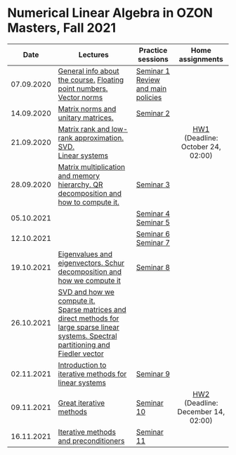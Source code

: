 # Numerical Linear Algebra in OZON Masters, Fall 2021

|Date| Lectures | Practice sessions | Home assignments|
|----|----|----| :----: |
|07.09.2020| [General info about the course.](./lectures/general_info.ipynb) [Floating point numbers. Vector norms](./lectures/lecture1/lecture-1.ipynb) | [Seminar 1](./seminars/seminar1/seminar1.ipynb) <br> [Review and main policies](./seminars/seminar1/review_and_administrativia.pdf) | |
|14.09.2020| [Matrix norms and unitary matrices.](./lectures/lecture2/lecture2.ipynb) | [Seminar 2](./seminars/seminar2/seminar2.ipynb) | |
| 21.09.2020 | [Matrix rank and low-rank approximation. SVD.](./lectures/lecture3/lecture3.ipynb) <br> [Linear systems](./lectures/lecture4/lecture4.ipynb) |  | [HW1](./hw/hw1/hw1.ipynb) <br> (Deadline: October 24, 02:00) |
| 28.09.2020 | [Matrix multiplication and memory hierarchy. QR decomposition and how to compute it.](./lectures/lecture5/lecture5.ipynb) | [Seminar 3](./seminars/seminar3/seminar3.ipynb) | | 
| 05.10.2021 | | [Seminar 4](./seminars/seminar4/seminar4.ipynb) <br> [Seminar 5](./seminars/seminar5/seminar5.ipynb) | |
| 12.10.2021 | | [Seminar 6](./seminars/seminar6/seminar6.ipynb) <br> [Seminar 7](./seminars/seminar7/) | |
| 19.10.2021 | [Eigenvalues and eigenvectors. Schur decomposition and how we compute it](./lectures/lecture6/lecture6.ipynb) | [Seminar 8](./seminars/seminar8/seminar8.ipynb) | |
| 26.10.2021 | [SVD and how we compute it.](./lectures/lecture7/lecture7.ipynb) <br> [Sparse matrices and direct methods for large sparse linear systems. Spectral partitioning and Fiedler vector](./lectures/lecture8/lecture8.ipynb) | | |
| 02.11.2021 | [Introduction to iterative methods for linear systems](./lectures/lecture9/lecture9.ipynb) | [Seminar 9](./seminars/seminar9/seminar9.ipynb) | |
| 09.11.2021 | [Great iterative methods](./lectures/lecture10/lecture10.ipynb) | [Seminar 10](./seminars/seminar10/seminar10.ipynb) | [HW2](./hw/hw2/hw2.ipynb) <br> (Deadline: December 14, 02:00) |
| 16.11.2021 | [Iterative methods and preconditioners](./lectures/lecture11/lecture11.ipynb) | [Seminar 11](./seminars/seminar11/seminar11.ipynb) | |
